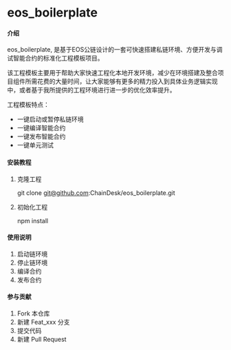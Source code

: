 # eos_boilerplate

#### 介绍
eos_boilerplate, 是基于EOS公链设计的一套可快速搭建私链环境、方便开发与调试智能合约的标准化工程模板项目。

该工程模板主要用于帮助大家快速工程化本地开发环境，减少在环境搭建及整合项目组件所需花费的大量时间，让大家能够有更多的精力投入到具体业务逻辑实现中，或者基于我所提供的工程环境进行进一步的优化效率提升。

工程模板特点：

- 一键启动或暂停私链环境
- 一键编译智能合约
- 一键发布智能合约
- 一键单元测试

#### 安装教程

1. 克隆工程

    git clone git@github.com:ChainDesk/eos_boilerplate.git

2. 初始化工程

    npm install

#### 使用说明

1. 启动链环境
2. 停止链环境
3. 编译合约
4. 发布合约

#### 参与贡献

1. Fork 本仓库
2. 新建 Feat_xxx 分支
3. 提交代码
4. 新建 Pull Request